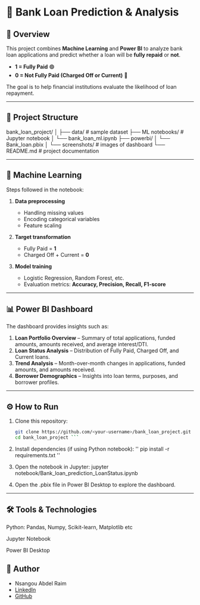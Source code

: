 # 🏦 Bank Loan Prediction & Analysis

## 📌 Overview
This project combines **Machine Learning** and **Power BI** to analyze bank loan applications and predict whether a loan will be **fully repaid** or **not**.

- **1 = Fully Paid** 🟢  
- **0 = Not Fully Paid (Charged Off or Current)** 🔴  

The goal is to help financial institutions evaluate the likelihood of loan repayment.

---

## 📂 Project Structure
bank_loan_project/
│
├── data/ # sample dataset
├── ML notebooks/ # Jupyter notebook
│ └── bank_loan_ml.ipynb
├── powerbi/ 
│ └── Bank_loan.pbix
│ └── screenshots/ # images of dashboard
└── README.md # project documentation

---

## 🤖 Machine Learning
Steps followed in the notebook:
1. **Data preprocessing**  
   - Handling missing values  
   - Encoding categorical variables  
   - Feature scaling  

2. **Target transformation**  
   - Fully Paid = **1**  
   - Charged Off + Current = **0**  

3. **Model training**  
   - Logistic Regression, Random Forest, etc.  
   - Evaluation metrics: **Accuracy, Precision, Recall, F1-score**  

---

## 📊 Power BI Dashboard
The dashboard provides insights such as:
1. **Loan Portfolio Overview** – Summary of total applications, funded amounts, amounts received, and average interest/DTI.  
2. **Loan Status Analysis** – Distribution of Fully Paid, Charged Off, and Current loans.  
3. **Trend Analysis** – Month-over-month changes in applications, funded amounts, and amounts received.  
4. **Borrower Demographics** – Insights into loan terms, purposes, and borrower profiles.   

---

## ⚙️ How to Run
1. Clone this repository:  
   ```bash
   git clone https://github.com/<your-username>/bank_loan_project.git
   cd bank_loan_project ```
   
2. Install dependencies (if using Python notebook):
   '' pip install -r requirements.txt ''

3. Open the notebook in Jupyter:
    jupyter notebook/Bank_loan_prediction_LoanStatus.ipynb
	
4. Open the .pbix file in Power BI Desktop to explore the dashboard.

---

## 🛠️ Tools & Technologies

Python: Pandas, Numpy, Scikit-learn, Matplotlib etc

Jupyter Notebook

Power BI Desktop

## 👤 Author
- Nsangou Abdel Raim 
- [LinkedIn](https://linkedin.com/in/nsangou-ngoupayou-abdel-raim-aa32612b5)  
- [GitHub](https://github.com/Nsangou22)
